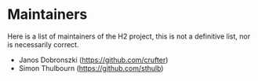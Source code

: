 # Maintainers

Here is a list of maintainers of the H2 project, this is not a definitive list, nor is necessarily correct.

 - Janos Dobronszki (https://github.com/crufter)
 - Simon Thulbourn (https://github.com/sthulb)
